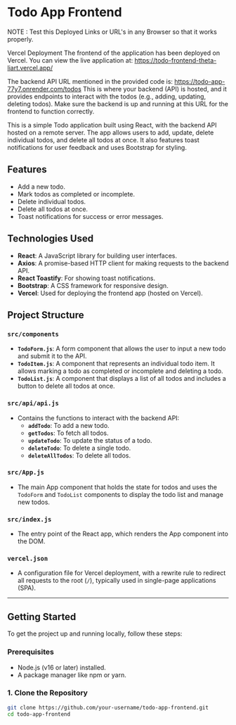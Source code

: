 # Todo App Frontend

NOTE : Test this Deployed Links or URL's in any Browser so that it works properly.

Vercel Deployment
The frontend of the application has been deployed on Vercel. You can view the live application at:
https://todo-frontend-theta-liart.vercel.app/

The backend API URL mentioned in the provided code is:
https://todo-app-77y7.onrender.com/todos
This is where your backend (API) is hosted, and it provides endpoints to interact with the todos (e.g., adding, updating, deleting todos). Make sure the backend is up and running at this URL for the frontend to function correctly.

This is a simple Todo application built using React, with the backend API hosted on a remote server. The app allows users to add, update, delete individual todos, and delete all todos at once. It also features toast notifications for user feedback and uses Bootstrap for styling.

## Features
- Add a new todo.
- Mark todos as completed or incomplete.
- Delete individual todos.
- Delete all todos at once.
- Toast notifications for success or error messages.

## Technologies Used
- **React**: A JavaScript library for building user interfaces.
- **Axios**: A promise-based HTTP client for making requests to the backend API.
- **React Toastify**: For showing toast notifications.
- **Bootstrap**: A CSS framework for responsive design.
- **Vercel**: Used for deploying the frontend app (hosted on Vercel).

## Project Structure

### `src/components`
- **`TodoForm.js`**: A form component that allows the user to input a new todo and submit it to the API.
- **`TodoItem.js`**: A component that represents an individual todo item. It allows marking a todo as completed or incomplete and deleting a todo.
- **`TodoList.js`**: A component that displays a list of all todos and includes a button to delete all todos at once.

### `src/api/api.js`
- Contains the functions to interact with the backend API:
  - **`addTodo`**: To add a new todo.
  - **`getTodos`**: To fetch all todos.
  - **`updateTodo`**: To update the status of a todo.
  - **`deleteTodo`**: To delete a single todo.
  - **`deleteAllTodos`**: To delete all todos.

### `src/App.js`
- The main App component that holds the state for todos and uses the `TodoForm` and `TodoList` components to display the todo list and manage new todos.

### `src/index.js`
- The entry point of the React app, which renders the App component into the DOM.

### `vercel.json`
- A configuration file for Vercel deployment, with a rewrite rule to redirect all requests to the root (`/`), typically used in single-page applications (SPA).

---

## Getting Started

To get the project up and running locally, follow these steps:

### Prerequisites
- Node.js (v16 or later) installed.
- A package manager like npm or yarn.

### 1. Clone the Repository
```bash
git clone https://github.com/your-username/todo-app-frontend.git
cd todo-app-frontend

